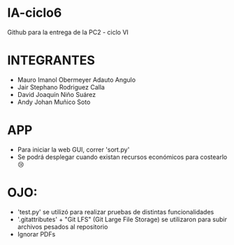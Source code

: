 # IA-ciclo6
Github para la entrega de la PC2 - ciclo VI
# INTEGRANTES
* Mauro Imanol Obermeyer Adauto Angulo
* Jair Stephano Rodriguez Calla
* David Joaquín Niño Suárez
* Andy Johan Muñico Soto
# APP
* Para iniciar la web GUI, correr 'sort.py'
* Se podrá desplegar cuando existan recursos económicos para costearlo 😢

# OJO: 
* 'test.py' se utilizó para realizar pruebas de distintas funcionalidades
* '.gitattributes' + "Git LFS" (Git Large File Storage) <archivo borrado> se utilizaron para subir archivos pesados al repositorio
* Ignorar PDFs